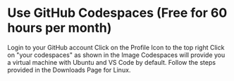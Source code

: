 # Use GitHub Codespaces (Free for 60 hours per month)
Login to your GitHub account
Click on the Profile Icon to the top right
Click on "your codespaces" as shown in the Image
Codespaces will provide you a virtual machine with Ubuntu and VS Code by default.
Follow the steps provided in the Downloads Page for Linux.

